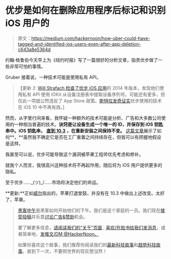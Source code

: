 # 优步是如何在删除应用程序后标记和识别 iOS 用户的

> 原文：<https://medium.com/hackernoon/how-uber-could-have-tagged-and-identified-ios-users-even-after-app-deletion-c643a8e5364d>

约翰·格鲁伯今天早上为《纽约时报》写了一篇很好的分析文章，指责优步做了一些非常可怕的事情。

Gruber 接着说，一种技术可能是使用私有 API。

> 【更新 2: [Will Strafach 检查了优步 iOS 应用](https://twitter.com/chronic/status/856250223777206273)的 2014 年版本，发现他们使用私有 API 使用 IOKit 从设备注册表中提取设备序列号。可能还有更多，但仅此一项就公然违反了 App Store 政策。[斯特拉发奇证实](https://twitter.com/chronic/status/856333895050178560)优步使用的技术在 iOS 10 中不再有效。]

然而，从字里行间来看，我怀疑一种额外的技术可能是分析、广告和大多数公司使用的一种相当普遍的技术。**诀窍是让设备生成一个唯一的 ID，并保存到 iOS 钥匙串中。iOS 钥匙串，** [**直到 10.3**](https://forums.developer.apple.com/message/210531#210531) **，在重新安装之间保持不变。** [这篇文章](https://blog.onliquid.com/persistent-device-unique-identifier-ios-keychain/)展示了如何**，**虽然我不确定它是否在工厂重置之间持续存在，但我可以有把握地假设是这样。

我甚至可以说，优步可能导致这个漏洞被苹果工程师优先考虑和修补。

就我个人而言，我很高兴这种技术将不再起作用，随后将为 iOS 用户提供更多的隐私。

至于优步……\_(ツ)_/……市场将决定他们的命运。

**更新:**正如[威尔](https://twitter.com/wtsnz/status/856678126641790977)指出的，苹果打退堂鼓，并没有在 10.3 中做出上述改变。太好了，苹果。

> [黑客中午](http://bit.ly/Hackernoon)是黑客如何开始他们的下午。我们是这个家庭的一员。我们现在[接受投稿](http://bit.ly/hackernoonsubmission)并乐意[讨论广告&赞助](mailto:partners@amipublications.com)机会。
> 
> 要了解更多信息，[请阅读我们的“关于”页面](https://goo.gl/4ofytp) , [喜欢/在脸书给我们发消息](http://bit.ly/HackernoonFB)，或者简单地，[发推文/DM @HackerNoon。](https://goo.gl/k7XYbx)
> 
> 如果你喜欢这个故事，我们推荐你阅读我们的[最新科技故事](http://bit.ly/hackernoonlatestt)和[趋势科技故事](https://hackernoon.com/trending)。直到下一次，不要把世界的现实想当然！